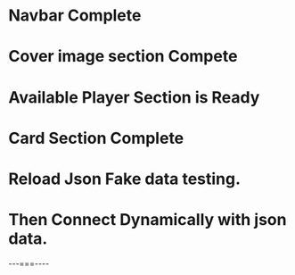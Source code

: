 # Navbar Complete
# Cover image section Compete
# Available Player Section is Ready
# Card Section Complete
# Reload Json Fake data testing.
# Then Connect Dynamically with json data.
---===----



